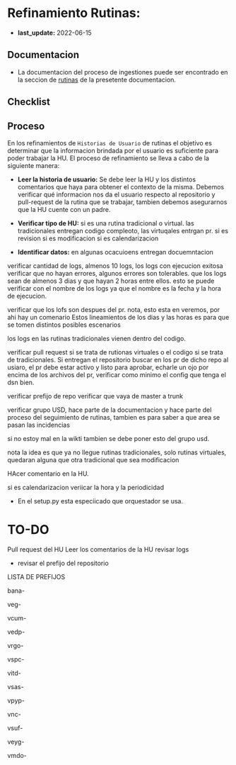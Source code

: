 # Refinamiento Rutinas:
- **last_update:** 2022-06-15

## Documentacion
- La documentacion del proceso de ingestiones puede ser encontrado en la seccion de [rutinas](../rutinas/README.md) de la presetente documentacion.

## Checklist

## Proceso
En los refinamientos de `Historias de Usuario` de rutinas el objetivo es determinar que la informacion brindada por el usuario es suficiente para poder trabajar la HU. El proceso de refinamiento se lleva a cabo de la siguiente manera:

- **Leer la historia de usuario:** Se debe leer la HU y los distintos comentarios que haya para obtener el contexto de la misma. Debemos verificar qué informacion nos da el usuario respecto al repositorio y pull-request de la rutina que se trabajar, tambien debemos asegurarnos que la HU cuente con un padre.
- **Verificar tipo de HU:**
si es una rutina tradicional o virtual. las tradicionales entregan codigo compleoto, las virtuqales entrgan pr. 
si es revision
si es modificacion
si es calendarizacion


- **Identificar datos:**
en algunas ocacuioens entregan docuemntacion

verificar cantidad de logs, almenos 10 logs, los logs con ejecucion exitosa
verificar que no hayan errores, algunos errores son tolerables. que los logs sean de almenos 3 dias y que hayan 2 horas entre ellos. esto se puede verificar con el nombre de los logs ya que el nombre es la fecha y la hora de ejecucion.

verificar que los lofs son despues del pr.
nota, esto esta en veremos, por ahi hay un comenario
Estos lineamientos de los dias y las horas es para que se tomen distintos posibles escenarios

los logs en las rutinas tradicionales vienen dentro del codigo.


verificar pull request si se trata de rutionas virtuales o el codigo si se trata de tradicionales.
Si entregan el repositorio buscar en los pr de  dicho repo al usiaro, el pr debe estar activo y listo para aprobar, echarle un ojo por encima de los archivos del pr, verificar como minimo el config que tenga el dsn bien.

verificar prefijo de repo
verificar que vaya de master a trunk

verificar grupo USD, hace parte de la documentacion y hace parte del proceso del seguimiento de rutinas, tambien es para saber a que area se pasan las incidencias

si no estoy mal en la wikti tambien se debe poner esto del grupo usd.


nota la idea es que ya no llegue rutinas tradicionales, solo rutinas virtuales, quedaran alguna que otra tradicional que sea modificacion

HAcer comentario en la HU.

si es calendarizacion veriicar la hora y la periodicidad
- En el setup.py esta especiicado que orquestador se usa.


# TO-DO
Pull request del HU
Leer los comentarios de la HU
revisar logs
- revisar el prefijo del repositorio


LISTA DE PREFIJOS

bana-

veg-

vcum-

vedp-

vrgo-

vspc-

vitd-

vsas-

vpyp-

vnc-

vsuf-

veyg-

vmdo-